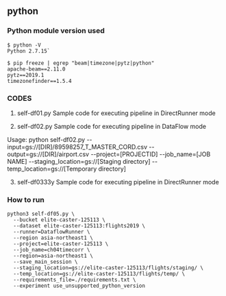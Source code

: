 ## python
### Python module version used
```
$ python -V
Python 2.7.15`
```

```
$ pip freeze | egrep "beam|timezone|pytz|python"
apache-beam==2.11.0
pytz==2019.1
timezonefinder==1.5.4
```

### CODES
1. self-df01.py
  Sample code for executing pipeline in DirectRunner mode

2. self-df02.py
  Sample code for executing pipeline in DataFlow mode

  Usage:
  python self-df02.py --input=gs://[DIR]/89598257_T_MASTER_CORD.csv --output=gs://[DIR]/airport.csv --project=[PROJECTID] --job_name=[JOB NAME] --staging_location=gs://[Staging directory] --temp_location=gs://[Temporary directory]

3. self-df0333y
  Sample code for executing pipeline in DirectRunner mode

### How to run

```shell
python3 self-df05.py \
  --bucket elite-caster-125113 \
  --dataset elite-caster-125113:flights2019 \
  --runner=DataflowRunner \
  --region asia-northeast1 \
  --project=elite-caster-125113 \
  --job_name=ch04timecorr \
  --region=asia-northeast1 \
  --save_main_session \
  --staging_location=gs://elite-caster-125113/flights/staging/ \
  --temp_location=gs://elite-caster-125113/flights/temp/ \
  --requirements_file=./requirements.txt \
  --experiment use_unsupported_python_version
```